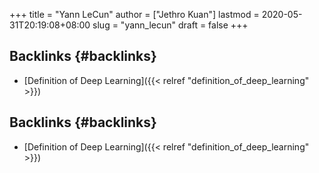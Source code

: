 +++
title = "Yann LeCun"
author = ["Jethro Kuan"]
lastmod = 2020-05-31T20:19:08+08:00
slug = "yann_lecun"
draft = false
+++

## Backlinks {#backlinks}

- [Definition of Deep Learning]({{< relref "definition_of_deep_learning" >}})

## Backlinks {#backlinks}

- [Definition of Deep Learning]({{< relref "definition_of_deep_learning" >}})
